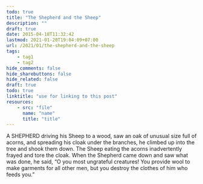 ```yaml
---
todo: true
title: "The Shepherd and the Sheep"
description: ""
draft: true
date: 2015-04-18T11:32:42
lastmod: 2021-01-20T19:04:09+07:00
url: /2021/01/the-shepherd-and-the-sheep
tags:
    - tag1
    - tag2
hide_comments: false
hide_sharebuttons: false
hide_related: false
draft: true
todo: true
linktitle: "use for linking to this post"
resources:
    - src: "file"
      name: "name"
      title: "title"
---
```

A SHEPHERD driving his Sheep to a wood, saw an oak of unusual size full of acorns, and spreading his cloak under the branches, he climbed up into the tree and shook them down. The Sheep eating the acorns inadvertently frayed and tore the cloak. When the Shepherd came down and saw what was done, he said, “O you most ungrateful creatures! You provide wool to make garments for all other men, but you destroy the clothes of him who feeds you.”

